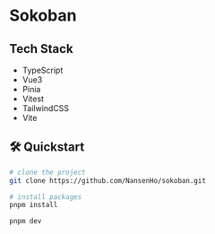# Sokoban

## Tech Stack

- TypeScript
- Vue3
- Pinia
- Vitest
- TailwindCSS
- Vite

## :hammer_and_wrench: Quickstart

```bash
# clone the project
git clone https://github.com/NansenHo/sokoban.git

# install packages
pnpm install

pnpm dev
```
